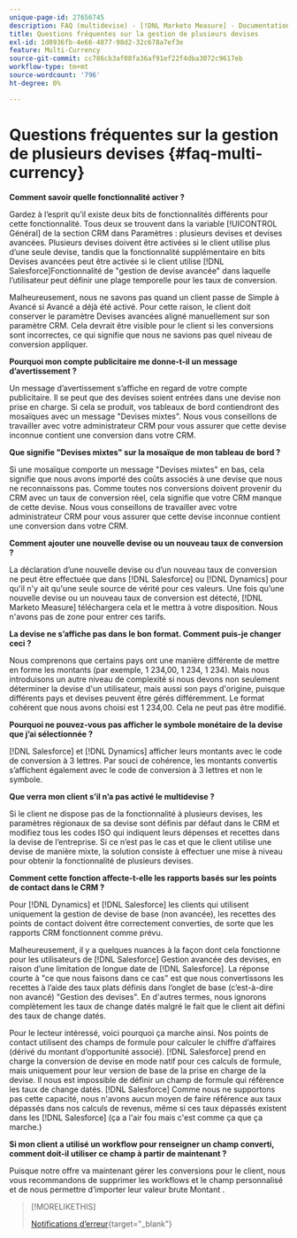 ```yaml
---
unique-page-id: 27656745
description: FAQ (multidevise) - [!DNL Marketo Measure] - Documentation du produit
title: Questions fréquentes sur la gestion de plusieurs devises
exl-id: 1d0936fb-4e66-4877-98d2-32c678a7ef3e
feature: Multi-Currency
source-git-commit: cc786cb3af08fa36af91ef22f4dba3072c9617eb
workflow-type: tm+mt
source-wordcount: '796'
ht-degree: 0%

---
```


# Questions fréquentes sur la gestion de plusieurs devises {#faq-multi-currency}

**Comment savoir quelle fonctionnalité activer ?**

Gardez à l’esprit qu’il existe deux bits de fonctionnalités différents pour cette fonctionnalité. Tous deux se trouvent dans la variable [!UICONTROL Général] de la section CRM dans Paramètres : plusieurs devises et devises avancées. Plusieurs devises doivent être activées si le client utilise plus d’une seule devise, tandis que la fonctionnalité supplémentaire en bits Devises avancées peut être activée si le client utilise [!DNL Salesforce]Fonctionnalité de &quot;gestion de devise avancée&quot; dans laquelle l’utilisateur peut définir une plage temporelle pour les taux de conversion.

Malheureusement, nous ne savons pas quand un client passe de Simple à Avancé si Avancé a déjà été activé. Pour cette raison, le client doit conserver le paramètre Devises avancées aligné manuellement sur son paramètre CRM. Cela devrait être visible pour le client si les conversions sont incorrectes, ce qui signifie que nous ne savions pas quel niveau de conversion appliquer.

**Pourquoi mon compte publicitaire me donne-t-il un message d’avertissement ?**

Un message d’avertissement s’affiche en regard de votre compte publicitaire. Il se peut que des devises soient entrées dans une devise non prise en charge. Si cela se produit, vos tableaux de bord contiendront des mosaïques avec un message &quot;Devises mixtes&quot;. Nous vous conseillons de travailler avec votre administrateur CRM pour vous assurer que cette devise inconnue contient une conversion dans votre CRM.

**Que signifie &quot;Devises mixtes&quot; sur la mosaïque de mon tableau de bord ?**

Si une mosaïque comporte un message &quot;Devises mixtes&quot; en bas, cela signifie que nous avons importé des coûts associés à une devise que nous ne reconnaissons pas. Comme toutes nos conversions doivent provenir du CRM avec un taux de conversion réel, cela signifie que votre CRM manque de cette devise. Nous vous conseillons de travailler avec votre administrateur CRM pour vous assurer que cette devise inconnue contient une conversion dans votre CRM.

**Comment ajouter une nouvelle devise ou un nouveau taux de conversion ?**

La déclaration d’une nouvelle devise ou d’un nouveau taux de conversion ne peut être effectuée que dans [!DNL Salesforce] ou [!DNL Dynamics] pour qu&#39;il n&#39;y ait qu&#39;une seule source de vérité pour ces valeurs. Une fois qu’une nouvelle devise ou un nouveau taux de conversion est détecté, [!DNL Marketo Measure] téléchargera cela et le mettra à votre disposition. Nous n&#39;avons pas de zone pour entrer ces tarifs.

**La devise ne s’affiche pas dans le bon format. Comment puis-je changer ceci ?**

Nous comprenons que certains pays ont une manière différente de mettre en forme les montants (par exemple, 1 234,00, 1 234, 1 234). Mais nous introduisons un autre niveau de complexité si nous devons non seulement déterminer la devise d&#39;un utilisateur, mais aussi son pays d&#39;origine, puisque différents pays et devises peuvent être gérés différemment. Le format cohérent que nous avons choisi est 1 234,00. Cela ne peut pas être modifié.

**Pourquoi ne pouvez-vous pas afficher le symbole monétaire de la devise que j’ai sélectionnée ?**

[!DNL Salesforce] et [!DNL Dynamics] afficher leurs montants avec le code de conversion à 3 lettres. Par souci de cohérence, les montants convertis s’affichent également avec le code de conversion à 3 lettres et non le symbole.

**Que verra mon client s’il n’a pas activé le multidevise ?**

Si le client ne dispose pas de la fonctionnalité à plusieurs devises, les paramètres régionaux de sa devise sont définis par défaut dans le CRM et modifiez tous les codes ISO qui indiquent leurs dépenses et recettes dans la devise de l’entreprise. Si ce n’est pas le cas et que le client utilise une devise de manière mixte, la solution consiste à effectuer une mise à niveau pour obtenir la fonctionnalité de plusieurs devises.

**Comment cette fonction affecte-t-elle les rapports basés sur les points de contact dans le CRM ?**

Pour [!DNL Dynamics] et [!DNL Salesforce] les clients qui utilisent uniquement la gestion de devise de base (non avancée), les recettes des points de contact doivent être correctement converties, de sorte que les rapports CRM fonctionnent comme prévu.

Malheureusement, il y a quelques nuances à la façon dont cela fonctionne pour les utilisateurs de [!DNL Salesforce] Gestion avancée des devises, en raison d’une limitation de longue date de [!DNL Salesforce]. La réponse courte à &quot;ce que nous faisons dans ce cas&quot; est que nous convertissons les recettes à l’aide des taux plats définis dans l’onglet de base (c’est-à-dire non avancé) &quot;Gestion des devises&quot;. En d&#39;autres termes, nous ignorons complètement les taux de change datés malgré le fait que le client ait défini des taux de change datés.

Pour le lecteur intéressé, voici pourquoi ça marche ainsi. Nos points de contact utilisent des champs de formule pour calculer le chiffre d’affaires (dérivé du montant d’opportunité associé). [!DNL Salesforce] prend en charge la conversion de devise en mode natif pour ces calculs de formule, mais uniquement pour leur version de base de la prise en charge de la devise. Il nous est impossible de définir un champ de formule qui référence les taux de change datés. [!DNL Salesforce] Comme nous ne supportons pas cette capacité, nous n&#39;avons aucun moyen de faire référence aux taux dépassés dans nos calculs de revenus, même si ces taux dépassés existent dans les [!DNL Salesforce] (ça a l&#39;air fou mais c&#39;est comme ça que ça marche.)

**Si mon client a utilisé un workflow pour renseigner un champ converti, comment doit-il utiliser ce champ à partir de maintenant ?**

Puisque notre offre va maintenant gérer les conversions pour le client, nous vous recommandons de supprimer les workflows et le champ personnalisé et de nous permettre d’importer leur valeur brute Montant .

>[!MORELIKETHIS]
>
>[Notifications d’erreur](/help/configuration-and-setup/getting-started-with-marketo-measure/error-notifications.md){target="_blank"}
